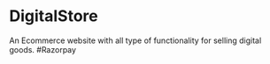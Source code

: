 # DigitalStore
An Ecommerce website with all type of functionality for selling digital goods.
#Razorpay
